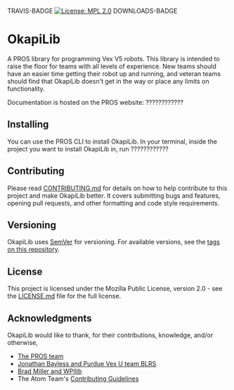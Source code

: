 TRAVIS-BADGE
[![License: MPL 2.0](https://img.shields.io/badge/License-MPL%202.0-brightgreen.svg)](https://opensource.org/licenses/MPL-2.0)
DOWNLOADS-BADGE

# OkapiLib

A PROS library for programming Vex V5 robots. This library is intended to raise the floor for teams with all levels of experience.
New teams should have an easier time getting their robot up and running, and veteran teams should find that OkapiLib doesn't get in the way or place any limits on functionality.

Documentation is hosted on the PROS website: ????????????

## Installing

You can use the PROS CLI to install OkapiLib. In your terminal, inside the project you want to install OkapiLib in, run ????????????

## Contributing

Please read [CONTRIBUTING.md](CONTRIBUTING.md) for details on how to help contribute to this project and make OkapiLib better. It covers submitting bugs and features, opening pull requests, and other formatting and code style requirements.

## Versioning

OkapiLib uses [SemVer](semver.org) for versioning. For available versions, see the [tags on this repository](https://github.com/Octogonapus/OkapiLibV5/tags).

## License

This project is licensed under the Mozilla Public License, version 2.0 - see the [LICENSE.md](LICENSE.md) file for the full license.

## Acknowledgments

OkapiLib would like to thank, for their contributions, knowledge, and/or otherwise,
 - [The PROS team](https://github.com/purduesigbots)
 - [Jonathan Bayless and Purdue Vex U team BLRS](https://github.com/purduesigbots/libblrs)
 - [Brad Miller and WPIlib](https://github.com/wpilibsuite/allwpilib)
 - The Atom Team's [Contributing Guidelines](https://github.com/atom/atom/blob/master/CONTRIBUTING.md)
